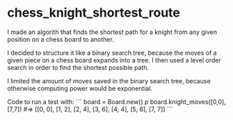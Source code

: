 # chess_knight_shortest_route

I made an algorith that finds the shortest path for a knight from any given position on a chess board to another.

I decided to structure it like a binary search tree, because the moves of a given piece on a chess board expands into a tree. I then used a level order search in order to find the shortest possible path.

I limited the amount of moves saved in the binary search tree, because otherwise computing power would be exponential. 

Code to run a test with: 
´´´
board = Board.new()
p board.knight_moves([0,0],[7,7])
#=> [[0, 0], [1, 2], [2, 4], [3, 6], [4, 4], [5, 6], [7, 7]]
´´´